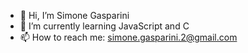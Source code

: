 - 👋 Hi, I’m Simone Gasparini
- 🌱 I’m currently learning JavaScript and C
- 📫 How to reach me: simone.gasparini.2@gmail.com

<!---
simone-gasparini-94/simone-gasparini-94 is a ✨ special ✨ repository because its `README.md` (this file) appears on your GitHub profile.
You can click the Preview link to take a look at your changes.
--->
